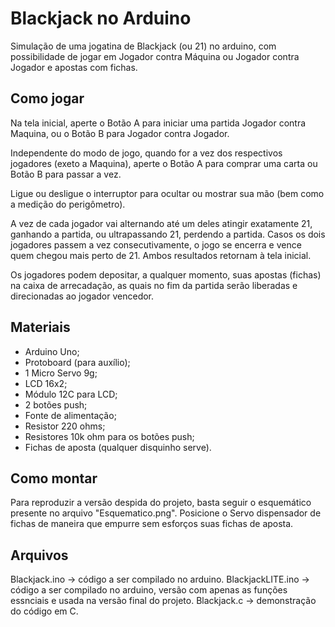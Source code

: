 
# Blackjack no Arduino

Simulação de uma jogatina de Blackjack (ou 21) no arduino, com possibilidade de jogar em Jogador contra Máquina ou Jogador contra Jogador e apostas com fichas.

## Como jogar

Na tela inicial, aperte o Botão A para iniciar uma partida Jogador contra Maquina, ou o Botão B para Jogador contra Jogador.

Independente do modo de jogo, quando for a vez dos respectivos jogadores (exeto a Maquina), aperte o Botão A para comprar uma carta ou Botão B para passar a vez.

Ligue ou desligue o interruptor para ocultar ou mostrar sua mão (bem como a medição do perigômetro).

A vez de cada jogador vai alternando até um deles atingir exatamente 21, ganhando a partida, ou ultrapassando 21, perdendo a partida. Casos os dois jogadores passem a vez consecutivamente, o jogo se encerra e vence quem chegou mais perto de 21. Ambos resultados retornam à tela inicial.

Os jogadores podem depositar, a qualquer momento, suas apostas (fichas) na caixa de arrecadação, as quais no fim da partida serão liberadas e direcionadas ao jogador vencedor.

## Materiais
- Arduino Uno;
- Protoboard (para auxílio);
- 1 Micro Servo 9g;
- LCD 16x2;
- Módulo 12C para LCD;
- 2 botões push;
- Fonte de alimentação;
- Resistor 220 ohms;
- Resistores 10k ohm para os botões push;
- Fichas de aposta (qualquer disquinho serve).

## Como montar

Para reproduzir a versão despida do projeto, basta seguir o esquemático presente no arquivo "Esquematico.png".
Posicione o Servo dispensador de fichas de maneira que empurre sem esforços suas fichas de aposta.

## Arquivos

Blackjack.ino -> código a ser compilado no arduino.
BlackjackLITE.ino -> código a ser compilado no arduino, versão com apenas as funções essnciais e usada na versão final do projeto.
Blackjack.c -> demonstração do código em C.


